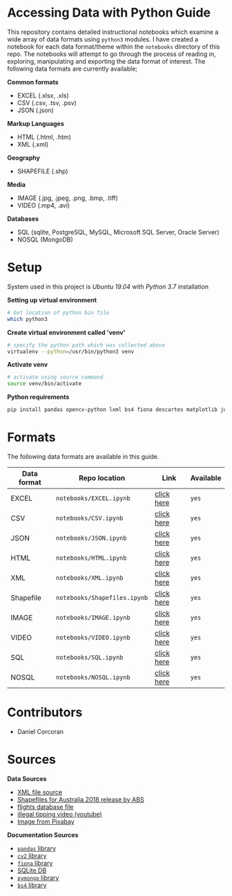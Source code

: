 # Accessing Data with Python Guide
This repository contains detailed instructional notebooks which examine a wide array of data formats using `python3` modules. I have created a notebook for each data format/theme within the `notebooks` directory of this repo. The notebooks will attempt to go through the process of reading in, exploring, manipulating and exporting the data format of interest. The following data formats are currently available;

**Common formats**

- EXCEL (.xlsx, .xls)
- CSV (.csv, .tsv, .psv)
- JSON (.json)

**Markup Languages**

- HTML (.html, .htm)
- XML (.xml)

**Geography**

- SHAPEFILE (.shp)

**Media**

- IMAGE (.jpg, .jpeg, .png, .bmp, .tiff)
- VIDEO (.mp4, .avi)

**Databases**

- SQL (sqlite, PostgreSQL, MySQL, Microsoft SQL Server, Oracle Server)
- NOSQL (MongoDB)


# Setup
System used in this project is *Ubuntu 19.04* with *Python 3.7* installation

**Setting up virtual environment**

```sh
# Get location of python bin file 
which python3
```

**Create virtual environment called 'venv'**

```sh
# specify the python path which was collected above
virtualenv --python=/usr/bin/python3 venv
```

**Activate venv**

```sh
# activate using source command
source venv/bin/activate
```

**Python requirements**

```sh
pip install pandas opencv-python lxml bs4 fiona descartes matplotlib jupyter
```

# Formats
The following data formats are available in this guide.

|Data format|Repo location|Link|Available| 
| ----- | ----- | ----- | ----- |
|EXCEL|`notebooks/EXCEL.ipynb`|[click here](https://github.com/danielc92/python-data-guide/blob/master/notebooks/EXCEL.ipynb)|`yes`|
|CSV|`notebooks/CSV.ipynb`|[click here](https://github.com/danielc92/python-data-guide/blob/master/notebooks/CSV.ipynb)|`yes`|
|JSON|`notebooks/JSON.ipynb`|[click here](https://github.com/danielc92/python-data-guide/blob/master/notebooks/JSON.ipynb)|`yes`|
|HTML|`notebooks/HTML.ipynb`|[click here](https://github.com/danielc92/python-data-guide/blob/master/notebooks/HTML.ipynb)|`yes`|
|XML|`notebooks/XML.ipynb`|[click here](https://github.com/danielc92/python-data-guide/blob/master/notebooks/XML.ipynb)|`yes`|
|Shapefile|`notebooks/Shapefiles.ipynb`|[click here](https://github.com/danielc92/python-data-guide/blob/master/notebooks/Shapefiles.ipynb)|`yes`|
|IMAGE|`notebooks/IMAGE.ipynb`|[click here](https://github.com/danielc92/python-data-guide/blob/master/notebooks/IMAGE.ipynb)|`yes`|
|VIDEO|`notebooks/VIDEO.ipynb`|[click here](https://github.com/danielc92/python-data-guide/blob/master/notebooks/VIDEO.ipynb)|`yes`|
|SQL|`notebooks/SQL.ipynb`|[click here](https://github.com/danielc92/python-data-guide/blob/master/notebooks/SQL.ipynb)|`yes`|
|NOSQL|`notebooks/NOSQL.ipynb`|[click here](https://github.com/danielc92/python-data-guide/blob/master/notebooks/NOSQL.ipynb)|`yes`|

# Contributors
- Daniel Corcoran

# Sources
**Data Sources**

- [XML file source](https://data.gov.au/dataset/ds-dga-4b7b5b50-774f-4416-90ce-5b7df85ff8ce/details?q=XML)
- [Shapefiles for Australia 2018 release by ABS](https://www.abs.gov.au/AUSSTATS/abs@.nsf/DetailsPage/1270.0.55.003July%202018?OpenDocument)
- [flights database file](https://www.dropbox.com/s/a2wax843eniq12g/flights.db?dl=0)
- [illegal tipping video (youtube)](https://www.youtube.com/watch?v=pTXQXp1mDkQ)
- [Image from Pixabay](https://pixabay.com/photos/image-statue-brass-child-art-1465348/)

**Documentation Sources**

- [`pandas` library](https://pandas.pydata.org/pandas-docs/stable/)
- [`cv2` library](https://opencv-python-tutroals.readthedocs.io/en/latest/index.html)
- [`fiona` library](https://pypi.org/project/Fiona/)
- [SQLite DB](https://www.sqlite.org/draft/docs.html)
- [`pymongo` library](https://api.mongodb.com/python/current/)
- [`bs4` library](https://www.crummy.com/software/BeautifulSoup/bs4/doc/)
